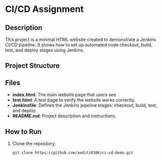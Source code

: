 # CI/CD Assignment

## Description
This project is a minimal HTML website created to demonstrate a Jenkins CI/CD pipeline. It shows how to set up automated code checkout, build, test, and deploy stages using Jenkins.

## Project Structure

## Files
- **index.html**: The main website page that users see.
- **test.html**: A test page to verify the website works correctly.
- **Jenkinsfile**: Defines the Jenkins pipeline stages: checkout, build, test, and deploy.
- **README.md**: Project description and instructions.

## How to Run
1. Clone the repository:
   ```bash
   git clone https://github.com/aaditi0306/ci-cd-demo.git
